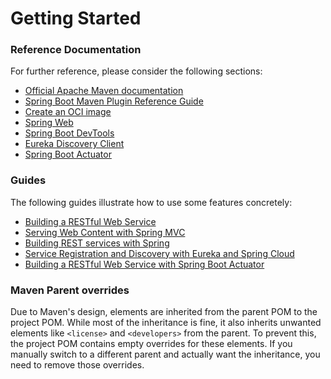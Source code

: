 # Getting Started

### Reference Documentation
For further reference, please consider the following sections:

* [Official Apache Maven documentation](https://maven.apache.org/guides/index.html)
* [Spring Boot Maven Plugin Reference Guide](https://docs.spring.io/spring-boot/3.3.4/maven-plugin)
* [Create an OCI image](https://docs.spring.io/spring-boot/3.3.4/maven-plugin/build-image.html)
* [Spring Web](https://docs.spring.io/spring-boot/docs/3.3.4/reference/htmlsingle/index.html#web)
* [Spring Boot DevTools](https://docs.spring.io/spring-boot/docs/3.3.4/reference/htmlsingle/index.html#using.devtools)
* [Eureka Discovery Client](https://docs.spring.io/spring-cloud-netflix/docs/current/reference/html/#service-discovery-eureka-clients)
* [Spring Boot Actuator](https://docs.spring.io/spring-boot/docs/3.3.4/reference/htmlsingle/index.html#actuator)

### Guides
The following guides illustrate how to use some features concretely:

* [Building a RESTful Web Service](https://spring.io/guides/gs/rest-service/)
* [Serving Web Content with Spring MVC](https://spring.io/guides/gs/serving-web-content/)
* [Building REST services with Spring](https://spring.io/guides/tutorials/rest/)
* [Service Registration and Discovery with Eureka and Spring Cloud](https://spring.io/guides/gs/service-registration-and-discovery/)
* [Building a RESTful Web Service with Spring Boot Actuator](https://spring.io/guides/gs/actuator-service/)

### Maven Parent overrides

Due to Maven's design, elements are inherited from the parent POM to the project POM.
While most of the inheritance is fine, it also inherits unwanted elements like `<license>` and `<developers>` from the parent.
To prevent this, the project POM contains empty overrides for these elements.
If you manually switch to a different parent and actually want the inheritance, you need to remove those overrides.

